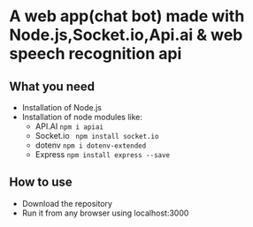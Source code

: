 # A web app(chat bot) made with Node.js,Socket.io,Api.ai & web speech recognition api

## What you need
* Installation of Node.js
* Installation of node modules like:
  * API.AI `npm i apiai`
  * Socket.io ` npm install socket.io`
  * dotenv `npm i dotenv-extended`
  * Express `npm install express --save`

## How to use
 * Download the repository
 * Run it from any browser using localhost:3000

 